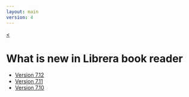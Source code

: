 ```yaml
---
layout: main
version: 4
---
```

[<](/wiki/)

# What is new in Librera book reader

* [Version 7.12](/wiki/what-is-new/7.12/)
* [Version 7.11](/wiki/what-is-new/7.11/)
* [Version 7.10](/wiki/what-is-new/7.10/)


    